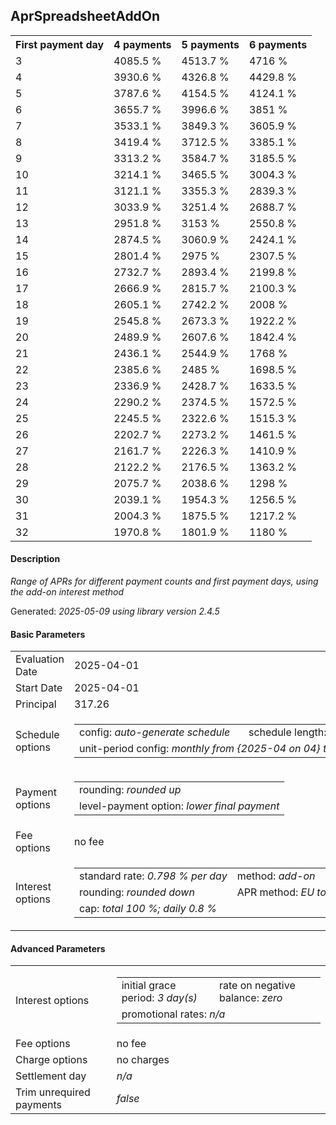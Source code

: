 <h2>AprSpreadsheetAddOn</h2>
<table>
    <tr>
        <th>First payment day</th>
        <th>4 payments</th>
        <th>5 payments</th>
        <th>6 payments</th>
    </tr>
    <tr>
        <td>3</td>
        <td>4085.5 %</td>
        <td>4513.7 %</td>
        <td>4716 %</td>
    </tr>
    <tr>
        <td>4</td>
        <td>3930.6 %</td>
        <td>4326.8 %</td>
        <td>4429.8 %</td>
    </tr>
    <tr>
        <td>5</td>
        <td>3787.6 %</td>
        <td>4154.5 %</td>
        <td>4124.1 %</td>
    </tr>
    <tr>
        <td>6</td>
        <td>3655.7 %</td>
        <td>3996.6 %</td>
        <td>3851 %</td>
    </tr>
    <tr>
        <td>7</td>
        <td>3533.1 %</td>
        <td>3849.3 %</td>
        <td>3605.9 %</td>
    </tr>
    <tr>
        <td>8</td>
        <td>3419.4 %</td>
        <td>3712.5 %</td>
        <td>3385.1 %</td>
    </tr>
    <tr>
        <td>9</td>
        <td>3313.2 %</td>
        <td>3584.7 %</td>
        <td>3185.5 %</td>
    </tr>
    <tr>
        <td>10</td>
        <td>3214.1 %</td>
        <td>3465.5 %</td>
        <td>3004.3 %</td>
    </tr>
    <tr>
        <td>11</td>
        <td>3121.1 %</td>
        <td>3355.3 %</td>
        <td>2839.3 %</td>
    </tr>
    <tr>
        <td>12</td>
        <td>3033.9 %</td>
        <td>3251.4 %</td>
        <td>2688.7 %</td>
    </tr>
    <tr>
        <td>13</td>
        <td>2951.8 %</td>
        <td>3153 %</td>
        <td>2550.8 %</td>
    </tr>
    <tr>
        <td>14</td>
        <td>2874.5 %</td>
        <td>3060.9 %</td>
        <td>2424.1 %</td>
    </tr>
    <tr>
        <td>15</td>
        <td>2801.4 %</td>
        <td>2975 %</td>
        <td>2307.5 %</td>
    </tr>
    <tr>
        <td>16</td>
        <td>2732.7 %</td>
        <td>2893.4 %</td>
        <td>2199.8 %</td>
    </tr>
    <tr>
        <td>17</td>
        <td>2666.9 %</td>
        <td>2815.7 %</td>
        <td>2100.3 %</td>
    </tr>
    <tr>
        <td>18</td>
        <td>2605.1 %</td>
        <td>2742.2 %</td>
        <td>2008 %</td>
    </tr>
    <tr>
        <td>19</td>
        <td>2545.8 %</td>
        <td>2673.3 %</td>
        <td>1922.2 %</td>
    </tr>
    <tr>
        <td>20</td>
        <td>2489.9 %</td>
        <td>2607.6 %</td>
        <td>1842.4 %</td>
    </tr>
    <tr>
        <td>21</td>
        <td>2436.1 %</td>
        <td>2544.9 %</td>
        <td>1768 %</td>
    </tr>
    <tr>
        <td>22</td>
        <td>2385.6 %</td>
        <td>2485 %</td>
        <td>1698.5 %</td>
    </tr>
    <tr>
        <td>23</td>
        <td>2336.9 %</td>
        <td>2428.7 %</td>
        <td>1633.5 %</td>
    </tr>
    <tr>
        <td>24</td>
        <td>2290.2 %</td>
        <td>2374.5 %</td>
        <td>1572.5 %</td>
    </tr>
    <tr>
        <td>25</td>
        <td>2245.5 %</td>
        <td>2322.6 %</td>
        <td>1515.3 %</td>
    </tr>
    <tr>
        <td>26</td>
        <td>2202.7 %</td>
        <td>2273.2 %</td>
        <td>1461.5 %</td>
    </tr>
    <tr>
        <td>27</td>
        <td>2161.7 %</td>
        <td>2226.3 %</td>
        <td>1410.9 %</td>
    </tr>
    <tr>
        <td>28</td>
        <td>2122.2 %</td>
        <td>2176.5 %</td>
        <td>1363.2 %</td>
    </tr>
    <tr>
        <td>29</td>
        <td>2075.7 %</td>
        <td>2038.6 %</td>
        <td>1298 %</td>
    </tr>
    <tr>
        <td>30</td>
        <td>2039.1 %</td>
        <td>1954.3 %</td>
        <td>1256.5 %</td>
    </tr>
    <tr>
        <td>31</td>
        <td>2004.3 %</td>
        <td>1875.5 %</td>
        <td>1217.2 %</td>
    </tr>
    <tr>
        <td>32</td>
        <td>1970.8 %</td>
        <td>1801.9 %</td>
        <td>1180 %</td>
    </tr>
</table>
<h4>Description</h4>
<p><i>Range of APRs for different payment counts and first payment days, using the add-on interest method</i></p>
<p>Generated: <i>2025-05-09 using library version 2.4.5</i></p>
<h4>Basic Parameters</h4>
<table>
    <tr>
        <td>Evaluation Date</td>
        <td>2025-04-01</td>
    </tr>
    <tr>
        <td>Start Date</td>
        <td>2025-04-01</td>
    </tr>
    <tr>
        <td>Principal</td>
        <td>317.26</td>
    </tr>
    <tr>
        <td>Schedule options</td>
        <td>
            <table>
                <tr>
                    <td>config: <i>auto-generate schedule</i></td>
                    <td>schedule length: <i><i>payment count</i> 4</i></td>
                </tr>
                <tr>
                    <td colspan="2" style="white-space: nowrap;">unit-period config: <i>monthly from {2025-04 on 04} to {2025-05 on 02}</i></td>
                </tr>
            </table>
        </td>
    </tr>
    <tr>
        <td>Payment options</td>
        <td>
            <table>
                <tr>
                    <td>rounding: <i>rounded up</i></td>
                </tr>
                <tr>
                    <td>level-payment option: <i>lower&nbsp;final&nbsp;payment</i></td>
                </tr>
            </table>
        </td>
    </tr>
    <tr>
        <td>Fee options</td>
        <td>no fee
        </td>
    </tr>
    <tr>
        <td>Interest options</td>
        <td>
            <table>
                <tr>
                    <td>standard rate: <i>0.798 % per day</i></td>
                    <td>method: <i>add-on</i></td>
                </tr>
                <tr>
                    <td>rounding: <i>rounded down</i></td>
                    <td>APR method: <i>EU to 1 d.p.</i></td>
                </tr>
                <tr>
                    <td colspan="2">cap: <i>total 100 %; daily 0.8 %</td>
                </tr>
            </table>
        </td>
    </tr>
</table>
<h4>Advanced Parameters</h4>
<table>
    <tr>
        <td>Interest options</td>
        <td>
            <table>
                <tr>
                    <td>initial grace period: <i>3 day(s)</i></td>
                    <td>rate on negative balance: <i>zero</i></td>
                </tr>
                <tr>
                    <td colspan="2">promotional rates: <i><i>n/a</i></i></td>
                </tr>
            </table>
        </td>
    </tr>
    <tr>
        <td>Fee options</td>
        <td>no fee
        </td>
    </tr>
    <tr>
        <td>Charge options</td>
        <td>no charges
        </td>
    </tr>
    <tr>
        <td>Settlement day</td><td><i><i>n/a</i></i></td>
    </tr>
    <tr>
        <td>Trim unrequired payments</td><td><i>false</i></td>
    </tr>
</table>